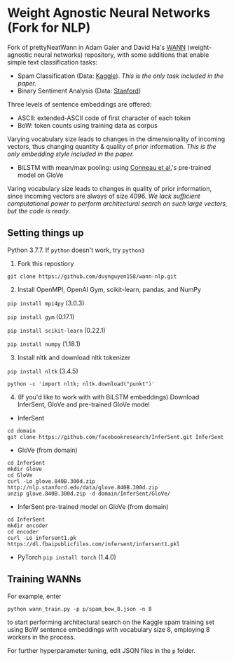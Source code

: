 # Weight Agnostic Neural Networks (Fork for NLP)
Fork of prettyNeatWann in Adam Gaier and David Ha's [WANN](https://github.com/google/brain-tokyo-workshop/tree/master/WANNRelease) (weight-agnostic neural networks) repository, with some additions that enable simple text classification tasks:

- Spam Classification (Data: [Kaggle]([https://www.kaggle.com/uciml/sms-spam-collection-dataset/data#](https://www.kaggle.com/uciml/sms-spam-collection-dataset/data#))). *This is the only task included in the paper.*
- Binary Sentiment Analysis (Data: [Stanford]([https://ai.stanford.edu/~amaas/data/sentiment/](https://ai.stanford.edu/~amaas/data/sentiment/)))

Three levels of sentence embeddings are offered:

- ASCII: extended-ASCII code of first character of each token
- BoW: token counts using training data as corpus 

Varying vocabulary size leads to changes in the dimensionality of incoming vectors, thus changing quantity & quality of prior information. *This is the only embedding style included in the paper.*
- BiLSTM with mean/max pooling: using [Conneau et al.]([https://arxiv.org/pdf/1705.02364.pdf](https://arxiv.org/pdf/1705.02364.pdf))'s pre-trained model on GloVe

Varing vocabulary size leads to changes in quality of prior information, since incoming vectors are always of size 4096. *We lack sufficient computational power to perform architectural search on such large vectors, but the code is ready.*


## Setting things up
Python 3.7.7. If `python` doesn't work, try `python3`
1. Fork this repostiory

`git clone https://github.com/duynguyen158/wann-nlp.git`

2. Install OpenMPI, OpenAI Gym, scikit-learn, pandas, and NumPy

`pip install mpi4py` (3.0.3)

`pip install gym` (0.17.1)

`pip install scikit-learn` (0.22.1) 

`pip install numpy` (1.18.1)

3. Install nltk and download nltk tokenizer

`pip install nltk` (3.4.5)

`python -c 'import nltk; nltk.download("punkt")'`

4. (If you'd like to work with with BiLSTM embeddings) Download InferSent, GloVe and pre-trained GloVe model
* InferSent
```
cd domain
git clone https://github.com/facebookresearch/InferSent.git InferSent
```

* GloVe (from domain)
```
cd InferSent
mkdir GloVe
cd GloVe
curl -Lo glove.840B.300d.zip http://nlp.stanford.edu/data/glove.840B.300d.zip
unzip glove.840B.300d.zip -d domain/InferSent/GloVe/
```
* InferSent pre-trained model on GloVe (from domain)
```
cd InferSent
mkdir encoder
cd encoder
curl -Lo infersent1.pk https://dl.fbaipublicfiles.com/infersent/infersent1.pkl
```
* PyTorch
`pip install torch` (1.4.0)

## Training WANNs
For example, enter
```
python wann_train.py -p p/spam_bow_8.json -n 8
```
to start performing architectural search on the Kaggle spam training set using BoW sentence embeddings with vocabulary size 8, employing 8 workers in the process. 

For further hyperparameter tuning, edit JSON files in the `p` folder.